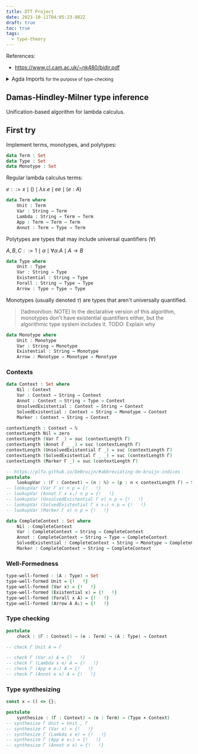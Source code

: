```yaml
---
title: DTT Project
date: 2023-10-11T04:05:23.082Z
draft: true
toc: true
tags:
  - type-theory
---
```


References:

- https://www.cl.cam.ac.uk/~nk480/bidir.pdf

<details>
  <summary>
    Agda Imports
    <small>for the purpose of type-checking</small>
  </summary>

```agda
{-# OPTIONS --allow-unsolved-metas --allow-incomplete-matches #-}
open import Data.Nat
open import Data.Product
open import Data.String hiding (_<_)
open import Relation.Nullary using (Dec)
open import Relation.Nullary.Decidable using (True; toWitness)
```

</details>

## Damas-Hindley-Milner type inference

Unification-based algorithm for lambda calculus.

## First try

Implement terms, monotypes, and polytypes:

```agda
data Term : Set
data Type : Set
data Monotype : Set
```

Regular lambda calculus terms:

$e ::= x \mid () \mid \lambda x. e \mid e e \mid (e : A)$

```agda
data Term where
    Unit : Term
    Var : String → Term
    Lambda : String → Term → Term
    App : Term → Term → Term
    Annot : Term → Type → Term
```

Polytypes are types that may include universal quantifiers ($\forall$)

$A, B, C ::= 1 \mid \alpha \mid \forall \alpha. A \mid A \rightarrow B$

```agda
data Type where
    Unit : Type
    Var : String → Type
    Existential : String → Type
    Forall : String → Type → Type
    Arrow : Type → Type → Type
```

Monotypes (usually denoted $\tau$) are types that aren't universally quantified.

> [!admonition: NOTE]
> In the declarative version of this algorithm, monotypes don't have existential quantifiers either,
> but the algorithmic type system includes it.
> TODO: Explain why

```agda
data Monotype where
    Unit : Monotype
    Var : String → Monotype
    Existential : String → Monotype
    Arrow : Monotype → Monotype → Monotype
```

### Contexts

```agda
data Context : Set where
    Nil : Context
    Var : Context → String → Context
    Annot : Context → String → Type → Context
    UnsolvedExistential : Context → String → Context
    SolvedExistential : Context → String → Monotype → Context
    Marker : Context → String → Context

contextLength : Context → ℕ
contextLength Nil = zero
contextLength (Var Γ _) = suc (contextLength Γ)
contextLength (Annot Γ _ _) = suc (contextLength Γ)
contextLength (UnsolvedExistential Γ _) = suc (contextLength Γ)
contextLength (SolvedExistential Γ _ _) = suc (contextLength Γ)
contextLength (Marker Γ _) = suc (contextLength Γ)

-- https://plfa.github.io/DeBruijn/#abbreviating-de-bruijn-indices
postulate
    lookupVar : (Γ : Context) → (n : ℕ) → (p : n < contextLength Γ) → Set
-- lookupVar (Var Γ x) n p = {!   !}
-- lookupVar (Annot Γ x x₁) n p = {!   !}
-- lookupVar (UnsolvedExistential Γ x) n p = {!   !}
-- lookupVar (SolvedExistential Γ x x₁) n p = {!   !}
-- lookupVar (Marker Γ x) n p = {!   !}

data CompleteContext : Set where
    Nil : CompleteContext
    Var : CompleteContext → String → CompleteContext
    Annot : CompleteContext → String → Type → CompleteContext
    SolvedExistential : CompleteContext → String → Monotype → CompleteContext
    Marker : CompleteContext → String → CompleteContext
```

### Well-Formedness

```agda
type-well-formed : (A : Type) → Set
type-well-formed Unit = {!   !}
type-well-formed (Var x) = {!   !}
type-well-formed (Existential x) = {!   !}
type-well-formed (Forall x A) = {!   !}
type-well-formed (Arrow A A₁) = {!   !}
```

### Type checking

```agda
postulate
    check : (Γ : Context) → (e : Term) → (A : Type) → Context
```

```agda
-- check Γ Unit A = Γ
```

```agda
-- check Γ (Var x) A = {!   !}
-- check Γ (Lambda x e) A = {!   !}
-- check Γ (App e e₁) A = {!   !}
-- check Γ (Annot e x) A = {!   !}
```

### Type synthesizing

```js
const x = () => {};
```

```agda
postulate
    synthesize : (Γ : Context) → (e : Term) → (Type × Context)
-- synthesize Γ Unit = Unit , Γ
-- synthesize Γ (Var x) = {!   !}
-- synthesize Γ (Lambda x e) = {!   !}
-- synthesize Γ (App e e₁) = {!   !}
-- synthesize Γ (Annot e x) = {!   !}
```
